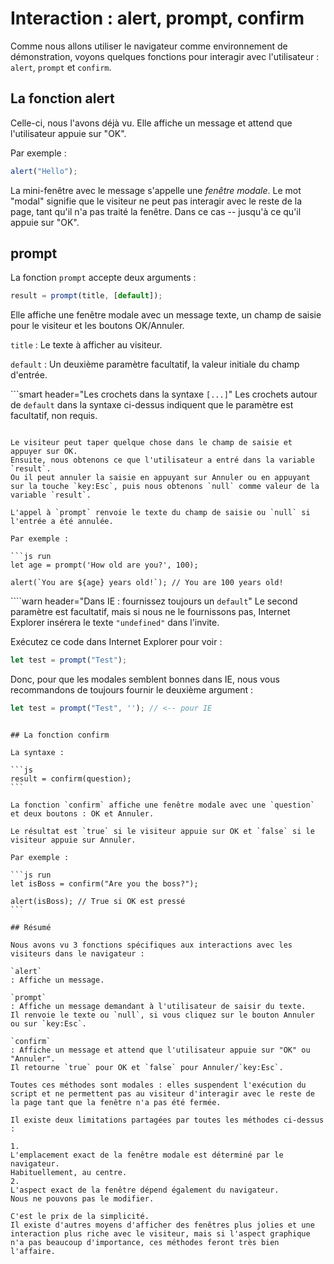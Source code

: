 # Interaction : alert, prompt, confirm

Comme nous allons utiliser le navigateur comme environnement de démonstration, voyons quelques fonctions pour interagir avec l'utilisateur : `alert`, `prompt` et `confirm`.

## La fonction alert

Celle-ci, nous l'avons déjà vu.
Elle affiche un message et attend que l'utilisateur appuie sur "OK".

Par exemple :

```js run
alert("Hello");
```

La mini-fenêtre avec le message s'appelle une *fenêtre modale*.
Le mot "modal" signifie que le visiteur ne peut pas interagir avec le reste de la page, tant qu'il n'a pas traité la fenêtre.
Dans ce cas -- jusqu'à ce qu'il appuie sur "OK".

## prompt

La fonction `prompt` accepte deux arguments :

```js no-beautify
result = prompt(title, [default]);
```

Elle affiche une fenêtre modale avec un message texte, un champ de saisie pour le visiteur et les boutons OK/Annuler.

`title`
: Le texte à afficher au visiteur.

`default`
: Un deuxième paramètre facultatif, la valeur initiale du champ d'entrée.

```smart header="Les crochets dans la syntaxe `[...]`"
Les crochets autour de `default` dans la syntaxe ci-dessus indiquent que le paramètre est facultatif, non requis.
```

Le visiteur peut taper quelque chose dans le champ de saisie et appuyer sur OK.
Ensuite, nous obtenons ce que l'utilisateur a entré dans la variable `result`.
Ou il peut annuler la saisie en appuyant sur Annuler ou en appuyant sur la touche `key:Esc`, puis nous obtenons `null` comme valeur de la variable `result`.

L'appel à `prompt` renvoie le texte du champ de saisie ou `null` si l'entrée a été annulée.

Par exemple :

```js run
let age = prompt('How old are you?', 100);

alert(`You are ${age} years old!`); // You are 100 years old!
```

````warn header="Dans IE : fournissez toujours un `default`"
Le second paramètre est facultatif, mais si nous ne le fournissons pas, Internet Explorer insérera le texte `"undefined"` dans l'invite.

Exécutez ce code dans Internet Explorer pour voir :

```js run
let test = prompt("Test");
```

Donc, pour que les modales semblent bonnes dans IE, nous vous recommandons de toujours fournir le deuxième argument :

```js run
let test = prompt("Test", ''); // <-- pour IE
```
````

## La fonction confirm

La syntaxe :

```js
result = confirm(question);
```

La fonction `confirm` affiche une fenêtre modale avec une `question` et deux boutons : OK et Annuler.

Le résultat est `true` si le visiteur appuie sur OK et `false` si le visiteur appuie sur Annuler.

Par exemple :

```js run
let isBoss = confirm("Are you the boss?");

alert(isBoss); // True si OK est pressé
```

## Résumé

Nous avons vu 3 fonctions spécifiques aux interactions avec les visiteurs dans le navigateur :

`alert`
: Affiche un message.

`prompt`
: Affiche un message demandant à l'utilisateur de saisir du texte.
Il renvoie le texte ou `null`, si vous cliquez sur le bouton Annuler ou sur `key:Esc`.

`confirm`
: Affiche un message et attend que l'utilisateur appuie sur "OK" ou "Annuler".
Il retourne `true` pour OK et `false` pour Annuler/`key:Esc`.

Toutes ces méthodes sont modales : elles suspendent l'exécution du script et ne permettent pas au visiteur d'interagir avec le reste de la page tant que la fenêtre n'a pas été fermée.

Il existe deux limitations partagées par toutes les méthodes ci-dessus :

1.
L'emplacement exact de la fenêtre modale est déterminé par le navigateur.
Habituellement, au centre.
2.
L'aspect exact de la fenêtre dépend également du navigateur.
Nous ne pouvons pas le modifier.

C'est le prix de la simplicité.
Il existe d'autres moyens d'afficher des fenêtres plus jolies et une interaction plus riche avec le visiteur, mais si l'aspect graphique n'a pas beaucoup d'importance, ces méthodes feront très bien l'affaire.